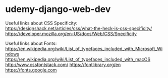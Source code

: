 # udemy-django-web-dev

Useful links about CSS Specificity:
https://designshack.net/articles/css/what-the-heck-is-css-specificity/
https://developer.mozilla.org/en-US/docs/Web/CSS/Specificity

Useful links about Fonts:
https://en.wikipedia.org/wiki/List_of_typefaces_included_with_Microsoft_Windows
https://en.wikipedia.org/wiki/List_of_typefaces_included_with_macOS
http://www.cssfontstack.com/
https://fontlibrary.org/en
https://fonts.google.com
